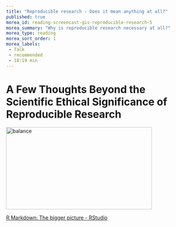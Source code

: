 ```yaml
---
title: "Reproducible research - Does it mean anything at all?"
published: true
morea_id: reading-screencast-gis-reproducible-research-5
morea_summary: "Why is reproducible research necessary at all?"
morea_type: reading
morea_sort_order: 1
morea_labels:
 - Talk
 - recommended
 - 18:19 min
---
```


# A Few Thoughts Beyond the Scientific Ethical Significance of Reproducible Research
<p><a href="https://www.rstudio.com/resources/rstudioconf-2019/r-markdown-the-bigger-picture/?wvideo=wblobrq76y"><img src="https://embedwistia-a.akamaihd.net/deliveries/dc5a6364c0314c6df4221520b41cf855.jpg?image_play_button_size=2x&amp;image_crop_resized=960x540&amp;image_play_button=1&amp;image_play_button_color=4287c7e0"  alt="balance" width="400" height="225" style="width: 400px; height: 225px;"></a></p><p><a href="https://www.rstudio.com/resources/rstudioconf-2019/r-markdown-the-bigger-picture/?wvideo=wblobrq76y">R Markdown: The bigger picture - RStudio</a></p>

